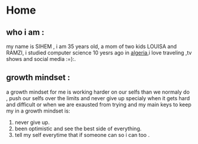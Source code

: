 # Home

## who i am :
my name is SIHEM , i am 35 years old, a mom of two kids LOUISA and RAMZI, i studied computer science 10 yesrs ago in [algeria](https://en.wikipedia.org/wiki/Algeria),i love traveling ,tv shows and social media :=):.

## growth mindset :
a growth mindset for me is working harder on our selfs than we normaly do , push our selfs over the limits and never give up specialy when it gets hard and difficult or  when we are exausted from trying and my main keys to keep my in a growth mindset is:
1. never give up.
2. been optimistic and see the best side of everything.
3. tell my self everytime that if someone can so i can too .



